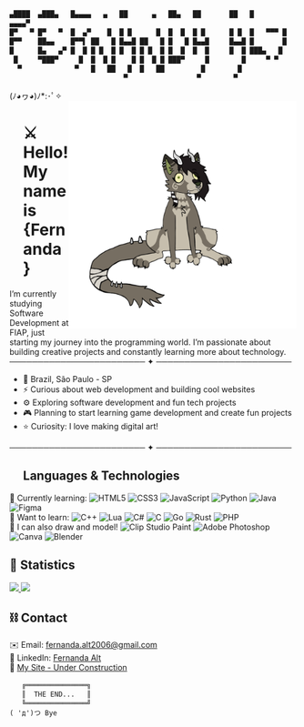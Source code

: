 ```                                                                                                      
▄████  ▄███▄   █▄▄▄▄   ▄   ██      ▄   ██▄   ██       ██   █      ▄▄▄▄▀ 
█▀   ▀ █▀   ▀  █  ▄▀    █  █ █      █  █  █  █ █      █ █  █   ▀▀▀ █    
█▀▀    ██▄▄    █▀▀▌ ██   █ █▄▄█ ██   █ █   █ █▄▄█     █▄▄█ █       █    
█      █▄   ▄▀ █  █ █ █  █ █  █ █ █  █ █  █  █  █     █  █ ███▄   █     
 █     ▀███▀     █  █  █ █    █ █  █ █ ███▀     █        █     ▀ ▀      
  ▀             ▀   █   ██   █  █   ██         █        █               
                            ▀                 ▀        ▀
```

(ﾉ◕ヮ◕)ﾉ*:･ﾟ✧  
<img src="images/fursona-silly.png" alt="User's fursona" min-width="400px" width="400px" width="400px" align="right">
<div id="user-content-toc" align="left">
  <ul style="list-style: none;">
    <summary>
      <h1>⚔️ Hello! My name is {Fernanda}</h1>
    </summary>
  </ul>
</div>
 I’m currently studying Software Development at FIAP, just starting my journey into the programming world. I’m passionate about building creative projects and constantly learning more about technology. <br>
 ──────────────────────── ✦ ──────────────────────── <br>
 
- 📍 Brazil, São Paulo - SP <br>
- ⚡ Curious about web development and building cool websites <br>
- ⚙️ Exploring software development and fun tech projects <br>
- 🎮 Planning to start learning game development and create fun projects <br>
- ⭐ Curiosity: I love making digital art! <br>

 ──────────────────────── ✦ ────────────────────────
<div id="user-content-toc" align="left">
  <ul style="list-style: none;">
    <summary>
      <h2>Languages & Technologies </h2>
    </summary>
  </ul>
</div> 
 
🪽 Currently learning:
![HTML5](https://img.shields.io/badge/html5-%23E34F26.svg?style=flat&logo=html5&logoColor=white) ![CSS3](https://img.shields.io/badge/css3-%231572B6.svg?style=flat&logo=css3&logoColor=white) ![JavaScript](https://img.shields.io/badge/javascript-%23323330.svg?style=flat&logo=javascript&logoColor=%23F7DF1E) ![Python](https://img.shields.io/badge/python-3670A0?style=flat&logo=python&logoColor=ffdd54) ![Java](https://img.shields.io/badge/java-%23ED8B00.svg?style=flat&logo=openjdk&logoColor=white) ![Figma](https://img.shields.io/badge/figma-%23F24E1E.svg?style=flat&logo=figma&logoColor=white)   
🔮 Want to learn:
![C++](https://img.shields.io/badge/c++-%2300599C.svg?style=flat&logo=c%2B%2B&logoColor=white) ![Lua](https://img.shields.io/badge/lua-%232C2D72.svg?style=flat&logo=lua&logoColor=white) ![C#](https://img.shields.io/badge/c%23-%23239120.svg?style=flat&logo=csharp&logoColor=white) ![C](https://img.shields.io/badge/c-%2300599C.svg?style=flat&logo=c&logoColor=white) ![Go](https://img.shields.io/badge/go-%2300ADD8.svg?style=flat&logo=go&logoColor=white) ![Rust](https://img.shields.io/badge/rust-%23000000.svg?style=flat&logo=rust&logoColor=white) ![PHP](https://img.shields.io/badge/php-%23777BB4.svg?style=flat&logo=php&logoColor=white)  
🎨 I can also draw and model!
![Clip Studio Paint](https://img.shields.io/badge/ClipStudioPaint-%23CFD3D3.svg?style=flat&logo=ClipStudioPaint&logoColor=white) ![Adobe Photoshop](https://img.shields.io/badge/adobe%20photoshop-%2331A8FF.svg?style=flat&logo=adobe%20photoshop&logoColor=white) ![Canva](https://img.shields.io/badge/Canva-%2300C4CC.svg?style=flat&logo=Canva&logoColor=white) ![Blender](https://img.shields.io/badge/blender-%23F5792A.svg?style=flat&logo=blender&logoColor=white)    

## 👾 Statistics
<div align="left">
  <a href="https://github.com/fernandaa-alt"> 
    <img height="150em" src="https://github-readme-stats.vercel.app/api/top-langs/?username=fernandaa-alt&theme=dark&hide_border=false&include_all_commits=false&count_private=false&layout=compact") <br>
    <img height="150em" src="https://github-readme-stats.vercel.app/api?username=fernandaa-alt&theme=dark&hide_border=false&include_all_commits=false&count_private=false"/>
  </a>
</div>

## ⛓️ Contact

✉️ Email: fernanda.alt2006@gmail.com <br>
🔗 LinkedIn: [Fernanda Alt](https://www.linkedin.com/in/fernanda-alt-a99aa529b) <br>
💚 [My Site - Under Construction]() <br>


```
   ╔═══════════════╗
   ║  THE END...   ║
   ╚═══════════════╝
( 'д')つ Bye
```

